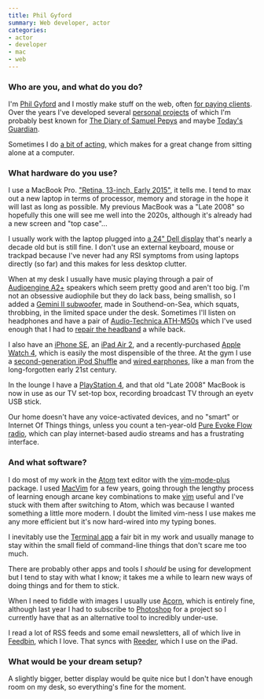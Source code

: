 ```yaml
---
title: Phil Gyford
summary: Web developer, actor
categories:
- actor
- developer
- mac
- web
---
```


### Who are you, and what do you do?

I'm [Phil Gyford](https://www.gyford.com/ "Phil's website.") and I mostly make stuff on the web, often [for paying clients](https://www.well-formed.co.uk/ "Phil's web company."). Over the years I've developed several [personal projects](https://www.gyford.com/phil/about/projects "Phil's projects page.") of which I'm probably best known for [The Diary of Samuel Pepys](https://www.pepysdiary.com/ "Phil's reproduction of Samuel Pepys' diary.") and maybe [Today's Guardian](https://guardian.gyford.com/ "Phil's minimal version of the Guardian.").

Sometimes I do [a bit of acting](https://www.philipgyford.com/ "Phil's acting profile site."), which makes for a great change from sitting alone at a computer.

### What hardware do you use?

I use a MacBook Pro. ["Retina, 13-inch, Early 2015"][macbook-pro], it tells me. I tend to max out a new laptop in terms of processor, memory and storage in the hope it will last as long as possible. My previous MacBook was a "Late 2008" so hopefully this one will see me well into the 2020s, although it's already had a new screen and "top case"...

I usually work with the laptop plugged into [a 24" Dell display][ultrasharp-2410] that's nearly a decade old but is still fine. I don't use an external keyboard, mouse or trackpad because I've never had any RSI symptoms from using laptops directly (so far) and this makes for less desktop clutter.

When at my desk I usually have music playing through a pair of [Audioengine A2+][a2-plus] speakers which seem pretty good and aren't too big. I'm not an obsessive audiophile but they do lack bass, being smallish, so I added a [Gemini II subwoofer][gemini-ii], made in Southend-on-Sea, which squats, throbbing, in the limited space under the desk. Sometimes I'll listen on headphones and have a pair of [Audio-Technica ATH-M50s][ath-m50] which I've used enough that I had to [repair the headband](https://www.flickr.com/photos/philgyford/34049458230 "Phil's Flickr photo of his headphone repair work.") a while back.

I also have an [iPhone SE][iphone-se], an [iPad Air 2][ipad-air-2], and a recently-purchased [Apple Watch 4][apple-watch-series-4], which is easily the most dispensible of the three. At the gym I use a [second-generation iPod Shuffle][ipod-shuffle] and [wired earphones][e10c], like a man from the long-forgotten early 21st century.

In the lounge I have a [PlayStation 4][ps4], and that old "Late 2008" MacBook is now in use as our TV set-top box, recording broadcast TV through an eyetv USB stick.

Our home doesn't have any voice-activated devices, and no "smart" or Internet Of Things things, unless you count a ten-year-old [Pure Evoke Flow radio][evoke-flow], which can play internet-based audio streams and has a frustrating interface.

### And what software?

I do most of my work in the [Atom][] text editor with the [vim-mode-plus][] package. I used [MacVim][] for a few years, going through the lengthy process of learning enough arcane key combinations to make [vim][] useful and I've stuck with them after switching to Atom, which was because I wanted something a little more modern. I doubt the limited vim-ness I use makes me any more efficient but it's now hard-wired into my typing bones.

I inevitably use the [Terminal app][terminal] a fair bit in my work and usually manage to stay within the small field of command-line things that don't scare me too much.

There are probably other apps and tools I *should* be using for development but I tend to stay with what I know; it takes me a while to learn new ways of doing things and for them to stick.

When I need to fiddle with images I usually use [Acorn][], which is entirely fine, although last year I had to subscribe to [Photoshop][] for a project so I currently have that as an alternative tool to incredibly under-use.

I read a lot of RSS feeds and some email newsletters, all of which live in [Feedbin][], which I love. That syncs with [Reeder][reeder-ios], which I use on the iPad.

### What would be your dream setup?

A slightly bigger, better display would be quite nice but I don't have enough room on my desk, so everything's fine for the moment.

[a2-plus]: https://audioengineusa.com/shop/factory-refurbished/a2-powered-speakers-refurbished/ "Desktop speakers."
[apple-watch-series-4]: https://en.wikipedia.org/wiki/Apple_Watch#Fourth_generation "A smart watch."
[ath-m50]: https://www.audio-technica.com/cms/headphones/0edf909675b1be4d/index.html "Studio headphones."
[e10c]: https://soundmagicheadphones.com/products/soundmagic-e10c-in-ear-isolating-earphones-with-mic "In-ear headphones."
[evoke-flow]: https://www.cnet.com/reviews/pure-evoke-flow-review/ "A digital radio."
[gemini-ii]: http://www.bkelec.com/hifi/sub_woofers/gemini.htm "A compact subwoofer."
[ipad-air-2]: https://www.apple.com/ipad-air-2/ "A tablet device."
[iphone-se]: https://en.wikipedia.org/wiki/IPhone_SE "A 4 inch smartphone."
[ipod-shuffle]: https://www.apple.com/ipod-shuffle/ "A very small music player."
[macbook-pro]: https://www.apple.com/macbook-pro/ "A laptop."
[ps4]: http://us.playstation.com/ps4/index.htm "A shiny gaming console from Sony."
[ultrasharp-2410]: https://www.amazon.com/Dell-UltraSharp-Widescreen-Performance-DisplayPort/dp/B00302DNZ4 "A 24 inch LCD monitor."
[acorn]: https://flyingmeat.com/acorn/ "An image editor for the Mac."
[atom]: https://atom.io/ "A text editor based on web technology."
[feedbin]: https://feedbin.com/ "A feed reading service."
[macvim]: https://github.com/macvim-dev/macvim "A Mac GUI port of vim."
[photoshop]: https://www.adobe.com/products/photoshop.html "A bitmap image editor."
[reeder-ios]: http://reederapp.com/ios/ "A Google Reader client for iOS."
[terminal]: https://en.wikipedia.org/wiki/Terminal_(OS_X) "A console application included with Mac OS X."
[vim-mode-plus]: https://atom.io/packages/vim-mode-plus "A package for Atom providing vim-like interactions."
[vim]: https://www.vim.org/ "A command-line text editor."
